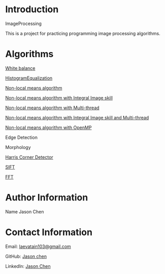 # Introduction

ImageProcessing

This is a project for practicing programming image processing algorithms.

# **Algorithms**
[White balance ](https://github.com/jasonchenwork/ImageProcessing/blob/main/md/whitebalance.md)  

[HistogramEqualization](https://github.com/jasonchenwork/ImageProcessing/blob/main/md/Histogramequalization.md)  

[Non-local means algorithm](https://github.com/jasonchenwork/ImageProcessing/blob/main/md/NLM.md)  

[Non-local means algorithm with Integral Image skill](https://github.com/jasonchenwork/ImageProcessing/blob/main/md/NLMwithintegrallmage.md)  

[Non-local means algorithm with Multi-thread](https://github.com/jasonchenwork/ImageProcessing/blob/main/md/NLMwiththread.md)  

[ Non-local means algorithm with Integral Image skill and Multi-thread ](https://github.com/jasonchenwork/ImageProcessing/blob/main/md/NLMwithintegrallmagethread.md)  

[Non-local means algorithm with OpenMP](https://github.com/jasonchenwork/ImageProcessing/blob/main/md/NLMwithintegrallmageopenmp.md)  

Edge Detection  

Morphology  
  
[Harris Corner Detector](https://github.com/jasonchenwork/ImageProcessing/blob/main/md/harriscorner.md)  
 
[SIFT](https://github.com/jasonchenwork/ImageProcessing/blob/main/md/SIFT.md)
  
[FFT](https://github.com/jasonchenwork/ImageProcessing/blob/main/md/FFT.md)

# **Author Information**
Name
Jason Chen
  
# **Contact Information**

Email: <laevatain103@gmail.com>

GitHub: [Jason chen](https://github.com/jasonchenwork)

LinkedIn: [Jason Chen](https://www.linkedin.com/in/tsungchun-chen-996729186/)